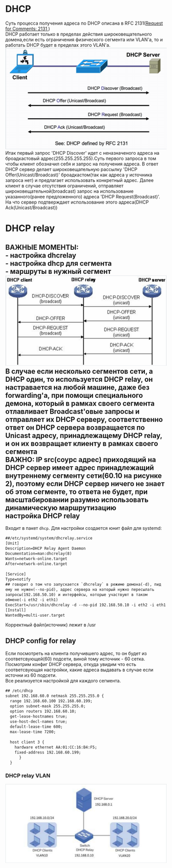 # DHCP
Суть процесса получения адреса по DHCP описана в RFC 2131([Request for Comments: 2131 ](https://tools.ietf.org/html/rfc2131))  
DHCP работает только в пределах действия широковещательного домена,если есть ограничения физического сегмента или VLAN'а, то и работать DHCP будет в пределах этого VLAN'a.![](https://github.com/dbudakov/23.DNS/blob/master/images/DHCP/DHCP.png)  
Итак первый запрос 'DHCP Discover' идет с неназначеного адреса на броадкастовый адрес(255.255.255.255).Cуть первого запроса в том чтобы клиент обозначил себя и запрос на получения адреса. В ответ DHCP сервер делает широковещательную рассылку 'DHCP Offer(Unicast/Broadcast)' броадкастом(так как адреса у источника запроса нет) и предлагает использовать конкретный адрес. Далее клиент в случае отсутствия ограничений, отправляет широковещательной(broadcast) запрос на использование указанного(ранее предложенного) адреса 'DHCP Request(Broadcast)'. На что сервер подтверждает использование этого адреса(DHCP Ack(Unicast/Broadcast))   

# DHCP relay
ВАЖНЫЕ МОМЕНТЫ:  
    - настройка dhcrelay  
    - настройка dhcp для сегмента  
    - маршруты в нужный сегмент  
  ![](https://github.com/dbudakov/23.DNS/blob/master/images/DHCP/DHCP_relay_2.png)  
В случае если несколько сегментов сети, а DHCP один, то используется DHCP relay, он настравается на любой машине, даже без forwarding'a, при помощи специального демона, который в рамках своего сегмента отлавливает Broadcast'овые запросы и отправляет их DHCP серверу, соответственно ответ он DHCP сервера возвращается по Unicast адресу, принадлежащему DHCP relay, и он их возвращает клиенту в рамках своего сегмента  
  ВАЖНО: IP src(соурс адрес) приходящий на DHCP сервер имеет адрес принадлежащий внутреннему сегменту сети(60.10 на рисунке 2), поэтому если DHCP сервер ничего не знает об этом сегменте, то ответа не будет, при масштабировании разумно использовать динамическую маршрутизацию  
настройка DHCP relay  
--------
Входит в пакет `dhcp`. Для настройки создается юнит файл для systemd:    
```
##/etc/systemd/system/dhcrelay.service  
[Unit]  
Description=DHCP Relay Agent Daemon  
Documentation=man:dhcrelay(8)  
Wants=network-online.target  
After=network-online.target  
 
[Service] 
Type=notify
## говорит о том что запускается `dhcrelay` в режиме демона(-d), пид ему не нужен(--no-pid), адрес сервера на который нужно пересылать запросы(192.168.50.10) и интерфейсы, которые участвуют в таком обмене(-i eth2 -i eth1)
ExecStart=/usr/sbin/dhcrelay -d --no-pid 192.168.50.10 -i eth2 -i eth1
[Install]
WantedBy=multi-user.target
```
Корректный файл(источник) лежит в /usr  

DHCP config for relay  
--------
Если посмотреть на клиента получившего адрес, то он будет из соответсвующей(60) подсети, виной тому источник - 60 сетка. Посмотрим конфиг DHCP сервера, откуда увидим что есть соответсвующая настройки, какие адреса выдавать в случае если источни из 60 подсети.  
Все реализуется настройкой для каждого сегмента.    
```
## /etc/dhcp
subnet 192.168.60.0 netmask 255.255.255.0 {
  range 192.168.60.100 192.168.60.199;
  option subnet-mask 255.255.255.0;
  option routers 192.168.60.10;
  get-lease-hostnames true;
  use-host-decl-names true;
  default-lease-time 600;
  max-lease-time 7200;

  host client 3 {
    hardware ethernet AA:01:CC:16:B4:F5;
    fixed-address 192.168.60.199;
      }
  }
```
### DHCP relay VLAN  


![](https://github.com/dbudakov/23.DNS/blob/master/images/DHCP/DHCP_relay_3.png)

